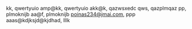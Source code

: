 kk, qwertyuio
amp@kk, qwertyuio
akk@k, qazwsxedc
qws, qazplmqaz
pp, plmoknijb
aa@f, plmoknijb
poinas234@jmai.com, ppp
aaas@kdjksjd@kjdhad, lllk
